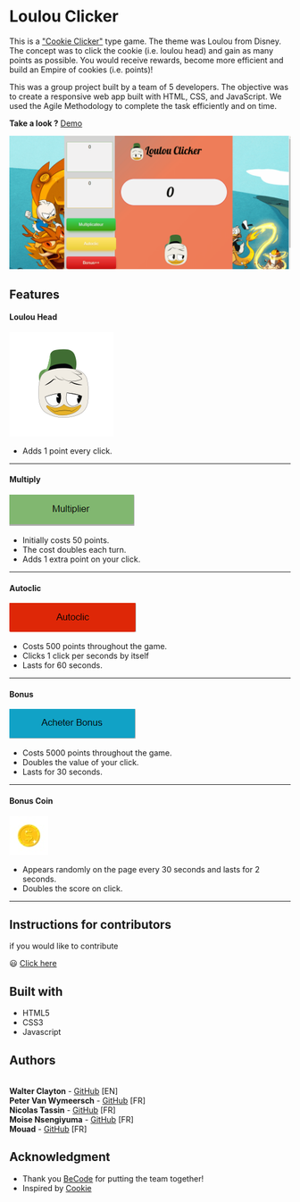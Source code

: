 # Loulou Clicker 


This is a ["Cookie Clicker"](http://orteil.dashnet.org/cookieclicker/) type game. The theme was Loulou from Disney. The concept was to click the cookie (i.e. loulou head) and gain as many points as possible. You would receive rewards, become more efficient and build an Empire of cookies (i.e. points)!

This was a group project built by a team of 5 developers. The objective was to create a responsive web app built with HTML, CSS, and JavaScript. 
We used the Agile Methodology to complete the task efficiently and on time.

**Take a look ?** [Demo](https://mariethielens.github.io/onePage/)

![demo](./gif/readme.gif)

## Features

#### Loulou Head 
![head](./images/smallLoulou.svg)
  * Adds 1 point every click.
---

#### Multiply 
![multiply](./images/multiply.png)
  * Initially costs 50 points. 
  * The cost doubles each turn.
  * Adds 1 extra point on your click.
  ---

#### Autoclic 
![autoclic](./images/autoclick.png)
  * Costs 500 points throughout the game.
  * Clicks 1 click per seconds by itself
  * Lasts for 60 seconds.
  ---

#### Bonus 
![bonus](./images/buy_bonus.png)
  * Costs 5000 points throughout the game.
  * Doubles the value of your click.
  * Lasts for 30 seconds.
  ---

#### Bonus Coin 
![coin](./images/small_coin.jpg)
  * Appears randomly on the page every 30 seconds and lasts for 2 seconds. 
  * Doubles the score on click.
  ---

## Instructions for contributors

if you would like to contribute 

:smiley: [Click here](contribute.md)


## Built with

* HTML5
* CSS3
* Javascript

## Authors

<br>**Walter Clayton** - [GitHub](https://github.com/walter-clayton) [EN]
<br>**Peter Van Wymeersch** - [GitHub](https://github.com/peter-vanwymeersch) [FR]
<br>**Nicolas Tassin** - [GitHub](https://github.com/NicolasTassin) [FR]
<br>**Moise Nsengiyuma** - [GitHub](https://github.com/Moise-code) [FR]
<br>**Mouad** - [GitHub](https://github.com/Mouad-becode) [FR]

## Acknowledgment

* Thank you [BeCode](https://www.becode.org) for putting the team together!
* Inspired by [Cookie](http://orteil.dashnet.org/cookieclicker/) 
